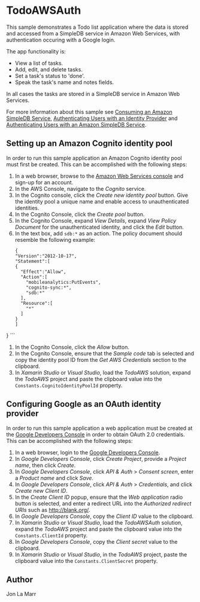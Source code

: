 TodoAWSAuth
===========

This sample demonstrates a Todo list application where the data is stored and accessed from a SimpleDB service in Amazon Web Services, with authentication occuring with a Google login.

The app functionality is:

- View a list of tasks.
- Add, edit, and delete tasks.
- Set a task's status to 'done'.
- Speak the task's name and notes fields.

In all cases the tasks are stored in a SimpleDB service in Amazon Web Services.

For more information about this sample see [Consuming an Amazon SimpleDB Service](http://developer.xamarin.com/guides/cross-platform/xamarin-forms/web-services/consuming/aws/), [Authenticating Users with an Identity Provider](http://developer.xamarin.com/guides/cross-platform/xamarin-forms/web-services/authentication/oauth/) and [Authenticating Users with an Amazon SimpleDB Service](http://developer.xamarin.com/guides/cross-platform/xamarin-forms/web-services/authentication/aws/).

Setting up an Amazon Cognito identity pool
------------------------------------------

In order to run this sample application an Amazon Cognito identity pool must first be created. This can be accomplished with the following steps:

1. In a web browser, browse to the [Amazon Web Services console](https://aws.amazon.com) and sign-up for an account.
1. In the AWS Console, navigate to the *Cognito* service.
1. In the Cognito console, click the *Create new identity pool* button. Give the identity pool a unique name and enable access to unauthenticated identities.
1. In the Cognito Console, click the *Create pool* button.
1. In the Cognito Console, expand *View Details*, expand *View Policy Document* for the unauthenticated identity, and click the *Edit* button.
1. In the text box, add `sdb:*` as an action. The policy document should resemble the following example:
    ```
    {  
    "Version":"2012-10-17",
    "Statement":[  
    {  
      "Effect":"Allow",
      "Action":[  
        "mobileanalytics:PutEvents",
        "cognito-sync:*",
        "sdb:*"
      ],
      "Resource":[  
        "*"
      ]
    }
    ]
  }
    ```
1. In the Cognito Console, click the *Allow* button.
1. In the Cognito Console, ensure that the *Sample code* tab is selected and copy the identity pool ID from the *Get AWS Credentials* section to the clipboard.
1. In *Xamarin Studio* or *Visual Studio*, load the *TodoAWS* solution, expand the *TodoAWS* project and paste the clipboard value into the `Constants.CognitoIdentityPoolId` property.

Configuring Google as an OAuth identity provider
------------------------------------------------

In order to run this sample application a web application must be created at the [Google Developers Console](https://console.developers.google.com/) in order to obtain OAuth 2.0 credentials. This can be accomplished with the following steps:

1. In a web browser, login to the [Google Developers Console](https://console.developers.google.com/).
1. In *Google Developers Console*, click *Create Project*, provide a *Project name*, then click *Create*.
1. In *Google Developers Console*, click *API & Auth* > *Consent screen*, enter a *Product name* and click *Save*.
1. In *Google Developers Console*, click *API & Auth* > *Credentials*, and click *Create new Client ID*.
1. In the *Create Client ID* popup, ensure that the *Web application* radio button is selected, and enter a redirect URL into the *Authorized redirect URIs* such as http://blank.org/.
1. In *Google Developers Console*, copy the *Client ID* value to the clipboard.
1. In *Xamarin Studio* or *Visual Studio*, load the *TodoAWSAuth* solution, expand the *TodoAWS* project and paste the clipboard value into the `Constants.ClientId` property.
1. In *Google Developers Console*, copy the *Client secret* value to the clipboard.
1. In *Xamarin Studio* or *Visual Studio*, in the *TodoAWS* project, paste the clipboard value into the `Constants.ClientSecret` property.

Author
------

Jon La Marr
